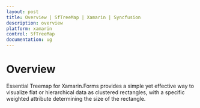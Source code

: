```yaml
---
layout: post
title: Overview | SfTreeMap | Xamarin | Syncfusion
description: overview
platform: xamarin
control: SfTreeMap
documentation: ug
---
```


# Overview

Essential Treemap for Xamarin.Forms provides a simple yet effective way to visualize flat or hierarchical data as clustered rectangles, with a specific weighted attribute determining the size of the rectangle.



